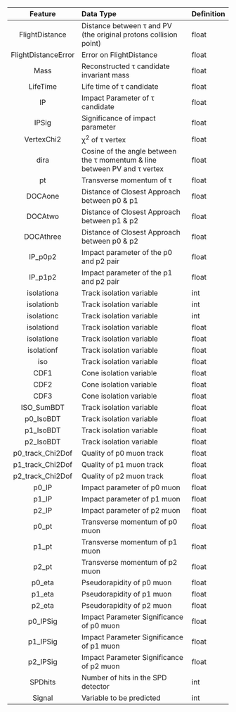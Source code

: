 | Feature             | Data Type                                                                 | Definition |
|:-------------------:|:--------------------------------------------------------------------------|:-----------|
| FlightDistance      | Distance between τ and PV (the original protons collision point)          | float      |
| FlightDistanceError | Error on FlightDistance                                                   | float      |
| Mass                | Reconstructed τ candidate invariant mass                                  | float      |
| LifeTime            | Life time of τ candidate                                                  | float      |
| IP                  | Impact Parameter of τ candidate                                           | float      |
| IPSig               | Significance of impact parameter                                          | float      |
| VertexChi2          | χ<sup>2</sup> of τ vertex                                                 | float      |
| dira                | Cosine of the angle between the τ momentum & line between PV and τ vertex | float      |
| pt                  | Transverse momentum of τ                                                  | float      |
| DOCAone             | Distance of Closest Approach between p0 & p1                              | float      |
| DOCAtwo             | Distance of Closest Approach between p1 & p2                              | float      |
| DOCAthree           | Distance of Closest Approach between p0 & p2                              | float      |
| IP_p0p2             | Impact parameter of the p0 and p2 pair                                    | float      |
| IP_p1p2             | Impact parameter of the p1 and p2 pair                                    | float      |
| isolationa          | Track isolation variable                                                  | int        |
| isolationb          | Track isolation variable                                                  | int        |
| isolationc          | Track isolation variable                                                  | int        |
| isolationd          | Track isolation variable                                                  | float      |
| isolatione          | Track isolation variable                                                  | float      |
| isolationf          | Track isolation variable                                                  | float      |
| iso                 | Track isolation variable                                                  | float      |
| CDF1                | Cone isolation variable                                                   | float      |
| CDF2                | Cone isolation variable                                                   | float      |
| CDF3                | Cone isolation variable                                                   | float      |
| ISO_SumBDT          | Track isolation variable                                                  | float      |
| p0_IsoBDT           | Track isolation variable                                                  | float      |
| p1_IsoBDT           | Track isolation variable                                                  | float      |
| p2_IsoBDT           | Track isolation variable                                                  | float      |
| p0_track_Chi2Dof    | Quality of p0 muon track                                                  | float      |
| p1_track_Chi2Dof    | Quality of p1 muon track                                                  | float      |
| p2_track_Chi2Dof    | Quality of p2 muon track                                                  | float      |
| p0_IP               | Impact parameter of p0 muon                                               | float      |
| p1_IP               | Impact parameter of p1 muon                                               | float      |
| p2_IP               | Impact parameter of p2 muon                                               | float      |
| p0_pt               | Transverse momentum of p0 muon                                            | float      |
| p1_pt               | Transverse momentum of p1 muon                                            | float      |
| p2_pt               | Transverse momentum of p2 muon                                            | float      |
| p0_eta              | Pseudorapidity of p0 muon                                                 | float      |
| p1_eta              | Pseudorapidity of p1 muon                                                 | float      |
| p2_eta              | Pseudorapidity of p2 muon                                                 | float      |
| p0_IPSig            | Impact Parameter Significance of p0 muon                                  | float      |
| p1_IPSig            | Impact Parameter Significance of p1 muon                                  | float      |
| p2_IPSig            | Impact Parameter Significance of p2 muon                                  | float      |
| SPDhits             | Number of hits in the SPD detector                                        | int        |
| Signal              | Variable to be predicted                                                  | int        |